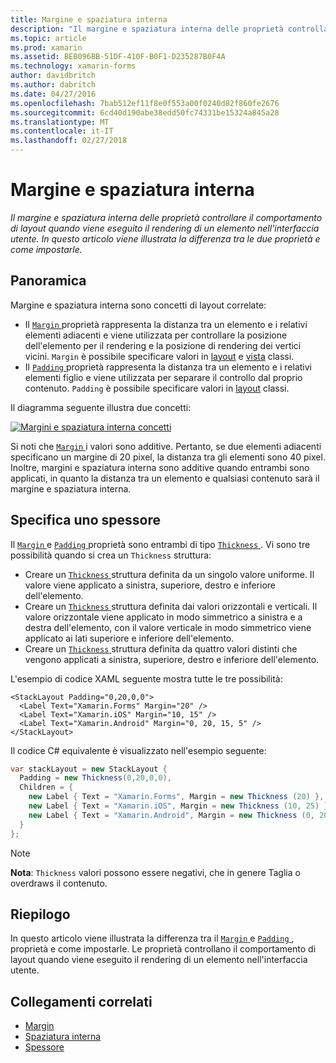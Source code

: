 ```yaml
---
title: Margine e spaziatura interna
description: "Il margine e spaziatura interna delle proprietà controllare il comportamento di layout quando viene eseguito il rendering di un elemento nell'interfaccia utente. In questo articolo viene illustrata la differenza tra le due proprietà e come impostarle."
ms.topic: article
ms.prod: xamarin
ms.assetid: BEB096BB-51DF-410F-B0F1-D235287B0F4A
ms.technology: xamarin-forms
author: davidbritch
ms.author: dabritch
ms.date: 04/27/2016
ms.openlocfilehash: 7bab512ef11f8e0f553a00f0240d82f860fe2676
ms.sourcegitcommit: 6cd40d190abe38edd50fc74331be15324a845a28
ms.translationtype: MT
ms.contentlocale: it-IT
ms.lasthandoff: 02/27/2018
---
```

# <a name="margin-and-padding"></a>Margine e spaziatura interna

_Il margine e spaziatura interna delle proprietà controllare il comportamento di layout quando viene eseguito il rendering di un elemento nell'interfaccia utente. In questo articolo viene illustrata la differenza tra le due proprietà e come impostarle._

## <a name="overview"></a>Panoramica

Margine e spaziatura interna sono concetti di layout correlate:

- Il [ `Margin` ](https://developer.xamarin.com/api/property/Xamarin.Forms.View.Margin/) proprietà rappresenta la distanza tra un elemento e i relativi elementi adiacenti e viene utilizzata per controllare la posizione dell'elemento per il rendering e la posizione di rendering dei vertici vicini. `Margin` è possibile specificare valori in [layout](~/xamarin-forms/user-interface/controls/layouts.md) e [vista](~/xamarin-forms/user-interface/controls/views.md) classi.
- Il [ `Padding` ](https://developer.xamarin.com/api/property/Xamarin.Forms.Layout.Padding/) proprietà rappresenta la distanza tra un elemento e i relativi elementi figlio e viene utilizzata per separare il controllo dal proprio contenuto. `Padding` è possibile specificare valori in [layout](~/xamarin-forms/user-interface/controls/layouts.md) classi.

Il diagramma seguente illustra due concetti:

[![](margin-and-padding-images/margins-and-padding-sml.png "Margini e spaziatura interna concetti")](margin-and-padding-images/margins-and-padding.png "concetti di spaziatura interna e margini")

Si noti che [ `Margin` ](https://developer.xamarin.com/api/property/Xamarin.Forms.View.Margin/) i valori sono additive. Pertanto, se due elementi adiacenti specificano un margine di 20 pixel, la distanza tra gli elementi sono 40 pixel. Inoltre, margini e spaziatura interna sono additive quando entrambi sono applicati, in quanto la distanza tra un elemento e qualsiasi contenuto sarà il margine e spaziatura interna.

## <a name="specifying-a-thickness"></a>Specifica uno spessore

Il [ `Margin` ](https://developer.xamarin.com/api/property/Xamarin.Forms.View.Margin/) e [ `Padding` ](https://developer.xamarin.com/api/property/Xamarin.Forms.Layout.Padding/) proprietà sono entrambi di tipo [ `Thickness` ](https://developer.xamarin.com/api/type/Xamarin.Forms.Thickness/). Vi sono tre possibilità quando si crea un `Thickness` struttura:

- Creare un [ `Thickness` ](https://developer.xamarin.com/api/type/Xamarin.Forms.Thickness/) struttura definita da un singolo valore uniforme. Il valore viene applicato a sinistra, superiore, destro e inferiore dell'elemento.
- Creare un [ `Thickness` ](https://developer.xamarin.com/api/type/Xamarin.Forms.Thickness/) struttura definita dai valori orizzontali e verticali. Il valore orizzontale viene applicato in modo simmetrico a sinistra e a destra dell'elemento, con il valore verticale in modo simmetrico viene applicato ai lati superiore e inferiore dell'elemento.
- Creare un [ `Thickness` ](https://developer.xamarin.com/api/type/Xamarin.Forms.Thickness/) struttura definita da quattro valori distinti che vengono applicati a sinistra, superiore, destro e inferiore dell'elemento.

L'esempio di codice XAML seguente mostra tutte le tre possibilità:

```xaml
<StackLayout Padding="0,20,0,0">
  <Label Text="Xamarin.Forms" Margin="20" />
  <Label Text="Xamarin.iOS" Margin="10, 15" />
  <Label Text="Xamarin.Android" Margin="0, 20, 15, 5" />
</StackLayout>
```

Il codice C# equivalente è visualizzato nell'esempio seguente:

```csharp
var stackLayout = new StackLayout {
  Padding = new Thickness(0,20,0,0),
  Children = {
    new Label { Text = "Xamarin.Forms", Margin = new Thickness (20) },
    new Label { Text = "Xamarin.iOS", Margin = new Thickness (10, 25) },
    new Label { Text = "Xamarin.Android", Margin = new Thickness (0, 20, 15, 5) }
  }
};
```

> [!NOTE]
> **Nota**: `Thickness` valori possono essere negativi, che in genere Taglia o overdraws il contenuto.

## <a name="summary"></a>Riepilogo

In questo articolo viene illustrata la differenza tra il [ `Margin` ](https://developer.xamarin.com/api/property/Xamarin.Forms.View.Margin/) e [ `Padding` ](https://developer.xamarin.com/api/property/Xamarin.Forms.Layout.Padding/) , proprietà e come impostarle. Le proprietà controllano il comportamento di layout quando viene eseguito il rendering di un elemento nell'interfaccia utente.


## <a name="related-links"></a>Collegamenti correlati

- [Margin](https://developer.xamarin.com/api/property/Xamarin.Forms.View.Margin/)
- [Spaziatura interna](https://developer.xamarin.com/api/property/Xamarin.Forms.Layout.Padding/)
- [Spessore](https://developer.xamarin.com/api/type/Xamarin.Forms.Thickness/)
